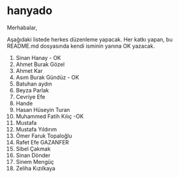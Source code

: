 # hanyado

 Merhabalar,

Aşağıdaki listede herkes düzenleme yapacak. Her katkı yapan, bu README.md dosyasında kendi isminin yanına OK yazacak. 

 1. Sinan Hanay - OK
 2. Ahmet Burak Gözel
 3. Ahmet Kar
 4. Asım Burak Gündüz - OK
 5. Batuhan aydın
 6. Beyza Parlak
 7. Cevriye Efe
 8. Hande
 9. Hasan Hüseyin Turan
 10. Muhammed Fatih Kılıç -OK
 11. Mustafa
 12. Mustafa Yıldırım
 13. Ömer Faruk Topaloğlu
 14. Rafet Efe GAZANFER
 15. Sibel Çakmak
 16. Sinan Dönder
 17. Sinem Mengüç
 18. Zeliha Kızılkaya

